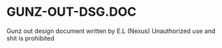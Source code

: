 # GUNZ-OUT-DSG.DOC
Gunz out design document written by E.L (Nexus) Unauthorized use and shit is prohibited
